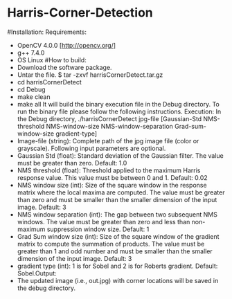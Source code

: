 # Harris-Corner-Detection
#Installation:
Requirements:
- OpenCV 4.0.0 [http://opencv.org/]
- g++ 7.4.0
- OS Linux
#How to build:
- Download the software package.
- Untar the file.
$ tar -zxvf harrisCornerDetect.tar.gz
- cd harrisCornerDetect
- cd Debug
- make clean
- make all
It will build the binary execution file in the Debug directory. To run the binary file please follow the
following instructions.
Execution:
In the Debug directory,
./harrisCornerDetect jpg-file [Gaussian-Std NMS-threshold NMS-window-size NMS-window-separation
Grad-sum-window-size gradient-type]
- Image-file (string): Complete path of the jpg image file (color or grayscale).
Following input parameters are optional.
- Gaussian Std (float): Standard deviation of the Gaussian filter. The value must be greater than zero.
Default: 1.0
- NMS threshold (float): Threshold applied to the maximum Harris response value. This value must be
between 0 and 1. Default: 0.02
- NMS window size (int): Size of the square window in the response matrix where the local maxima are
computed. The value must be greater than zero and must be smaller than the smaller dimension of
the input image. Default: 3
- NMS window separation (int): The gap between two subsequent NMS windows. The value must be
greater than zero and less than non-maximum suppression window size. Default: 1
- Grad Sum window size (int): Size of the square window of the gradient matrix to compute the
summation of products. The value must be greater than 1 and odd number and must be smaller than
the smaller dimension of the input image. Default: 3
- gradient type (int): 1 is for Sobel and 2 is for Roberts gradient. Default: Sobel.Output:
- The updated image (i.e., out.jpg) with corner locations will be saved in the debug directory.
